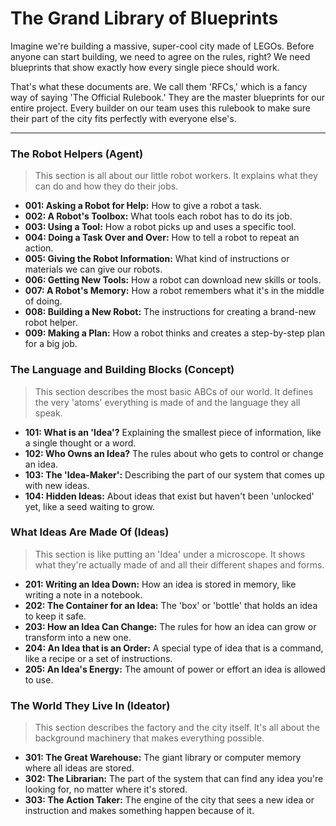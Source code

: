 # The Grand Library of Blueprints

Imagine we're building a massive, super-cool city made of LEGOs. Before anyone can start building, we need to agree on the rules, right? We need blueprints that show exactly how every single piece should work.

That's what these documents are. We call them 'RFCs,' which is a fancy way of saying 'The Official Rulebook.' They are the master blueprints for our entire project. Every builder on our team uses this rulebook to make sure their part of the city fits perfectly with everyone else's.

---

### The Robot Helpers (Agent)

> This section is all about our little robot workers. It explains what they can do and how they do their jobs.

- **001: Asking a Robot for Help:** How to give a robot a task.
- **002: A Robot's Toolbox:** What tools each robot has to do its job.
- **003: Using a Tool:** How a robot picks up and uses a specific tool.
- **004: Doing a Task Over and Over:** How to tell a robot to repeat an action.
- **005: Giving the Robot Information:** What kind of instructions or materials we can give our robots.
- **006: Getting New Tools:** How a robot can download new skills or tools.
- **007: A Robot's Memory:** How a robot remembers what it's in the middle of doing.
- **008: Building a New Robot:** The instructions for creating a brand-new robot helper.
- **009: Making a Plan:** How a robot thinks and creates a step-by-step plan for a big job.

### The Language and Building Blocks (Concept)

> This section describes the most basic ABCs of our world. It defines the very 'atoms' everything is made of and the language they all speak.

- **101: What is an 'Idea'?** Explaining the smallest piece of information, like a single thought or a word.
- **102: Who Owns an Idea?** The rules about who gets to control or change an idea.
- **103: The 'Idea-Maker':** Describing the part of our system that comes up with new ideas.
- **104: Hidden Ideas:** About ideas that exist but haven't been 'unlocked' yet, like a seed waiting to grow.

### What Ideas Are Made Of (Ideas)

> This section is like putting an 'Idea' under a microscope. It shows what they're actually made of and all their different shapes and forms.

- **201: Writing an Idea Down:** How an idea is stored in memory, like writing a note in a notebook.
- **202: The Container for an Idea:** The 'box' or 'bottle' that holds an idea to keep it safe.
- **203: How an Idea Can Change:** The rules for how an idea can grow or transform into a new one.
- **204: An Idea that is an Order:** A special type of idea that is a command, like a recipe or a set of instructions.
- **205: An Idea's Energy:** The amount of power or effort an idea is allowed to use.

### The World They Live In (Ideator)

> This section describes the factory and the city itself. It's all about the background machinery that makes everything possible.

- **301: The Great Warehouse:** The giant library or computer memory where all ideas are stored.
- **302: The Librarian:** The part of the system that can find any idea you're looking for, no matter where it's stored.
- **303: The Action Taker:** The engine of the city that sees a new idea or instruction and makes something happen because of it.